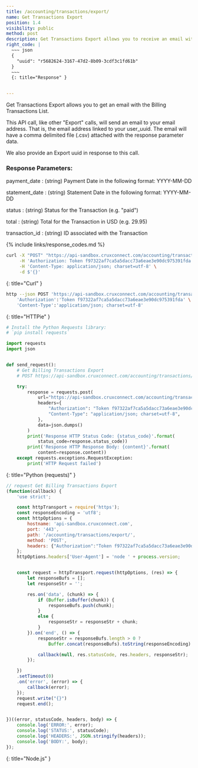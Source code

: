 ```yaml
---
title: /accounting/transactions/export/
name: Get Transactions Export
position: 1.4
visibility: public
method: post
description: Get Transactions Export allows you to receive an email with the current Transactions on your account
right_code: |
  ~~~ json
  {
    "uuid": "r5682624-3167-47d2-8b09-3cdf3c1fd61b"
  }
  ~~~
  {: title="Response" }


---
```

Get Transactions Export allows you to get an email with the Billing Transactions List.

This API call, like other "Export" calls, will send an email to your email address. That is, the email address linked to your user_uuid. The email will have a comma delimited file (.csv) attached with the response parameter data.

We also provide an Export uuid in response to this call.

### Response Parameters:

payment_date
: (string) Payment Date in the following format: YYYY-MM-DD

statement_date
: (string) Statement Date in the following format: YYYY-MM-DD

status
: (string) Status for the Transaction (e.g. "paid")

total
: (string) Total for the Transaction in USD (e.g. 29.95)

transaction_id
: (string) ID associated with the Transaction

{% include links/response_codes.md %}

~~~ bash
curl -X "POST" "https://api-sandbox.cruxconnect.com/accounting/transactions/export/" \
     -H 'Authorization: Token f97322af7ca5a5dacc73a6eae3e90dc975391fda' \
     -H 'Content-Type: application/json; charset=utf-8' \
     -d $'{}'

~~~
{: title="Curl" }

~~~ bash
http --json POST 'https://api-sandbox.cruxconnect.com/accounting/transactions/export/' \
    'Authorization':'Token f97322af7ca5a5dacc73a6eae3e90dc975391fda' \
    'Content-Type':'application/json; charset=utf-8'


~~~
{: title="HTTPie" }

~~~ python
# Install the Python Requests library:
# `pip install requests`

import requests
import json


def send_request():
    # Get Billing Transactions Export
    # POST https://api-sandbox.cruxconnect.com/accounting/transactions/export/

    try:
        response = requests.post(
            url="https://api-sandbox.cruxconnect.com/accounting/transactions/export/",
            headers={
                "Authorization": "Token f97322af7ca5a5dacc73a6eae3e90dc975391fda",
                "Content-Type": "application/json; charset=utf-8",
            },
            data=json.dumps()
        )
        print('Response HTTP Status Code: {status_code}'.format(
            status_code=response.status_code))
        print('Response HTTP Response Body: {content}'.format(
            content=response.content))
    except requests.exceptions.RequestException:
        print('HTTP Request failed')

~~~
{: title="Python (requests)" }

~~~ javascript
// request Get Billing Transactions Export
(function(callback) {
    'use strict';

    const httpTransport = require('https');
    const responseEncoding = 'utf8';
    const httpOptions = {
        hostname: 'api-sandbox.cruxconnect.com',
        port: '443',
        path: '/accounting/transactions/export/',
        method: 'POST',
        headers: {"Authorization":"Token f97322af7ca5a5dacc73a6eae3e90dc975391fda","Content-Type":"application/json; charset=utf-8"}
    };
    httpOptions.headers['User-Agent'] = 'node ' + process.version;


    const request = httpTransport.request(httpOptions, (res) => {
        let responseBufs = [];
        let responseStr = '';

        res.on('data', (chunk) => {
            if (Buffer.isBuffer(chunk)) {
                responseBufs.push(chunk);
            }
            else {
                responseStr = responseStr + chunk;
            }
        }).on('end', () => {
            responseStr = responseBufs.length > 0 ?
                Buffer.concat(responseBufs).toString(responseEncoding) : responseStr;

            callback(null, res.statusCode, res.headers, responseStr);
        });

    })
    .setTimeout(0)
    .on('error', (error) => {
        callback(error);
    });
    request.write("{}")
    request.end();


})((error, statusCode, headers, body) => {
    console.log('ERROR:', error);
    console.log('STATUS:', statusCode);
    console.log('HEADERS:', JSON.stringify(headers));
    console.log('BODY:', body);
});

~~~
{: title="Node.js" }

